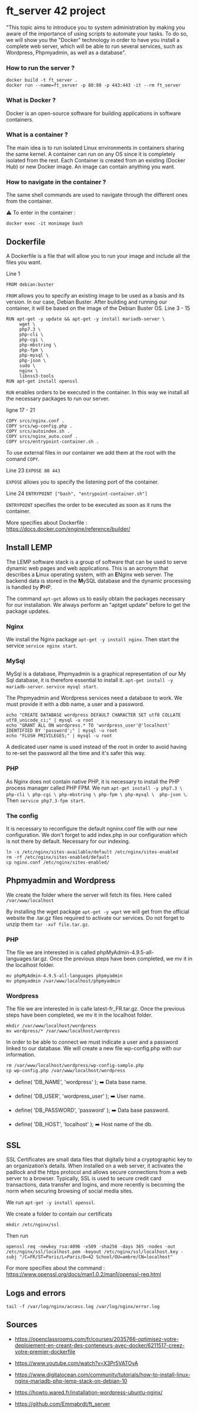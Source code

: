 # ft_server 42 project

"This topic aims to introduce you to system administration by making you aware of the importance of using scripts to automate your tasks. To do so, we will show you the "Docker" technology in order to have you install a complete web server, which will be able to run several services, such as Wordpress, Phpmyadmin, as well as a database".

### How to run the server ? 

```
docker build -t ft_server . 
docker run --name=ft_server -p 80:80 -p 443:443 -it --rm ft_server
```

### What is Docker ?

Docker is an open-source software for building applications in software containers. 

### What is a container ?

The main idea is to run isolated Linux environments in containers sharing the same kernel.
A container can run on any OS since it is completely isolated from the rest. 
Each Container is created from an existing (Docker Hub) or new Docker image.
An image can contain anything you want. 

### How to navigate in the container ?

The same shell commands are used to navigate through the different ones from the container.

:warning: To enter in the container :

``
docker exec -it monimage bash
``

## Dockerfile

A Dockerfile is a file that will allow you to run your image and include all the files you want.

Line 1 
```
FROM debian:buster
```

``FROM`` allows you to specify an existing image to be used as a basis and its version. In our case, Debian Buster.
After building and running our container, it will be based on the image of the Debian Buster OS.
Line 3 - 15 
```
RUN apt-get -y update && apt-get -y install mariadb-server \
     wget \
     php7.3 \
     php-cli \
     php-cgi \
     php-mbstring \
     php-fpm \
     php-mysql \ 
     php-json \
     sudo \
     nginx \
     libnss3-tools
RUN apt-get install openssl
```

``RUN`` enables orders to be executed in the container. In this way we install all the necessary packages to run our server.

ligne 17 - 21 
```
COPY srcs/nginx.conf .
COPY srcs/wp-config.php .
COPY srcs/autoindex.sh .
COPY srcs/nginx_auto.conf .
COPY srcs/entrypoint-container.sh .
```
              
To use external files in our container we add them at the root with the comand ``COPY``.

Line 23 ``EXPOSE 80 443``

``EXPOSE`` allows you to specify the listening port of the container.

Line 24 ``ENTRYPOINT ["bash", "entrypoint-container.sh"]``

``ENTRYPOINT`` specifies the order to be executed as soon as it runs the container. 

More specifies about Dockerfile : https://docs.docker.com/engine/reference/builder/

## Install LEMP

The LEMP software stack is a group of software that can be used to serve dynamic web pages and web applications. This is an acronym that describes a **L**inux operating system, with an **E**Nginx web server. The backend data is stored in the **M**ySQL database and the dynamic processing is handled by **P**HP.

The command ``apt-get`` allows us to easily obtain the packages necessary for our installation.
We always perform an "aptget update" before to get the package updates.

### Nginx 

We install the Nginx package ``apt-get -y install nginx``.
Then start the service ``service nginx start``.

### MySql

MySql is a database, Phpmyadmin is a graphical representation of our My Sql database, it is therefore essential to install it.
``apt-get install -y mariadb-server``.
``service mysql start``.

The Phpmyadmin and Wordpress services need a database to work. We must provide it with a dbb name, a user and a password.
```
echo "CREATE DATABASE wordpress DEFAULT CHARACTER SET utf8 COLLATE utf8_unicode_ci;" | mysql -u root
echo "GRANT ALL ON wordpress.* TO 'wordpress_user'@'localhost' IDENTIFIED BY 'password';" | mysql -u root
echo "FLUSH PRIVILEGES;" | mysql -u root
```
A dedicated user name is used instead of the root in order to avoid having to re-set the password all the time and it's safer this way.

### PHP

As Nginx does not contain native PHP, it is necessary to install the PHP process manager called PHP FPM.
We run ``apt-get install -y php7.3 \
     php-cli \
     php-cgi \
     php-mbstring \
     php-fpm \
     php-mysql \ 
     php-json \``.
Then ``service php7.3-fpm start``.

### The config

It is necessary to reconfigure the default ngninx.conf file with our new configuration.
We don't forget to add index.php in our configuration which is not there by default. Necessary for our indexing.
```
ln -s /etc/nginx/sites-available/default /etc/nginx/sites-enabled
rm -rf /etc/nginx/sites-enabled/default
cp nginx.conf /etc/nginx/sites-enabled/
```
## Phpmyadmin and Wordpress

We create the folder where the server will fetch its files. Here called ``/var/www/localhost``

By installing the wget package ``apt-get -y wget`` we will get from the official website the .tar.gz files required to activate our services.
Do not forget to unzip them ``tar -xvf file.tar.gz``.

### PHP

The file we are interested in is called phpMyAdmin-4.9.5-all-languages.tar.gz.
Once the previous steps have been completed, we mv it in the localhost folder.
```
mv phpMyAdmin-4.9.5-all-languages phpmyadmin
mv phpmyadmin /var/www/localhost/phpmyadmin
```

### Wordpress

The file we are interested in is calle latest-fr_FR.tar.gz.
Once the previous steps have been completed, we mv it in the localhost folder.
```
mkdir /var/www/localhost/wordpress
mv wordpress/* /var/www/localhost/wordpress
```
In order to be able to connect we must indicate a user and a password linked to our database.
We will create a new file wp-config.php with our information.

```
rm /var/www/localhost/wordpress/wp-config-sample.php
cp wp-config.php /var/www/localhost/wordpress
```

- define( 'DB_NAME', 'wordpress' ); :arrow_right: Data base name.

- define( 'DB_USER', 'wordpress_user' ); :arrow_right: User name.

- define( 'DB_PASSWORD', 'password' ); :arrow_right: Data base password.

- define( 'DB_HOST', 'localhost' ); :arrow_right: Host name of the db.

## SSL

SSL Certificates are small data files that digitally bind a cryptographic key to an organization’s details. When installed on a web server, it activates the padlock and the https protocol and allows secure connections from a web server to a browser. Typically, SSL is used to secure credit card transactions, data transfer and logins, and more recently is becoming the norm when securing browsing of social media sites.

We run ``apt-get -y install openssl``.

We create a folder to contain our certificats

``mkdir /etc/nginx/ssl``

Then run
```
openssl req -newkey rsa:4096 -x509 -sha256 -days 365 -nodes -out /etc/nginx/ssl/localhost.pem -keyout /etc/nginx/ssl/localhost.key -subj "/C=FR/ST=Paris/L=Paris/O=42 School/OU=ambre/CN=localhost"
```

For more specifies about the command : https://www.openssl.org/docs/man1.0.2/man1/openssl-req.html

## Logs and errors

``tail -f /var/log/nginx/access.log /var/log/nginx/error.log``

## Sources

- https://openclassrooms.com/fr/courses/2035766-optimisez-votre-deploiement-en-creant-des-conteneurs-avec-docker/6211517-creez-votre-premier-dockerfile

- https://www.youtube.com/watch?v=X3Pr5VATOyA

- https://www.digitalocean.com/community/tutorials/how-to-install-linux-nginx-mariadb-php-lemp-stack-on-debian-10

- https://howto.wared.fr/installation-wordpress-ubuntu-nginx/

- https://github.com/Emmabrdt/ft_server
